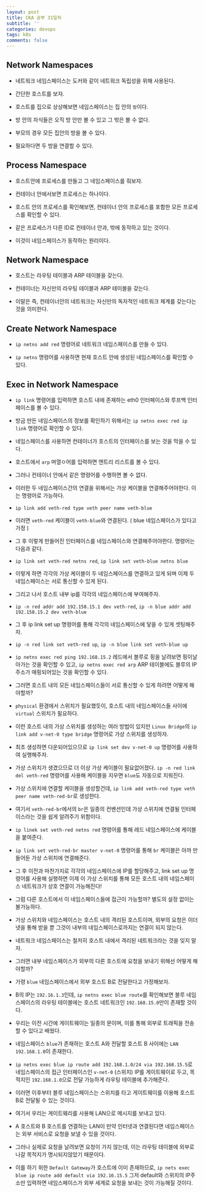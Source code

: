 ```yaml
---
layout: post
title: CKA 공부 31일차
subtitle: ''
categories: devops
tags: k8s
comments: false
---
```


## Network Namespaces

- 네트워크 네임스페이스는 도커와 같이 네트워크 독립성을 위해 사용된다.

- 간단한 호스트를 보자.

- 호스트를 집으로 상상해보면 네임스페이스는 집 안의 `방`이다.

- 방 안의 자식들은 오직 방 안만 볼 수 있고 그 밖은 볼 수 없다.

- 부모의 경우 모든 집안의 방을 볼 수 있다.

- 필요하다면 두 방을 연결할 수 있다.

## Process Namespace

- 호스트안에 프로세스를 만들고 그 네임스페이스를 줘보자.

- 컨테이너 안에서보면 프로세스는 하나이다.

- 호스트 안의 프로세스를 확인해보면, 컨테이너 안의 프로세스를 포함한 모든 프로세스를 확인할 수 있다.

- 같은 프로세스가 다른 ID로 컨테이너 안과, 밖에 동작하고 있는 것이다.

- 이것이 네임스페이스가 동작하는 원리이다.

## Network Namespace

- 호스트는 라우팅 테이블과 ARP 테이블을 갖는다.

- 컨테이너는 자신만의 라우팅 테이블과 ARP 테이블을 갖는다.

- 이말은 즉, 컨테이너안의 네트워크는 자신만의 독자적인 네트워크 체계를 갖는다는 것을 의미한다.

## Create Network Namespace

- `ip netns add red` 명령어로 네트워크 네임스페이스를 만들 수 있다.

- `ip netns` 명령어를 사용하면 현재 호스트 안에 생성된 네임스페이스를 확인할 수 있다.

## Exec in Network Namespace

- `ip link` 명령어를 입력하면 호스트 내에 존재하는 eth0 인터페이스와 루프백 인터페이스를 볼 수 있다.

- 방금 만든 네임스페이스의 정보를 확인하기 위해서는 `ip netns exec red ip link` 명령어로 확인할 수 있다.

- 네임스페이스를 사용하면 컨테이너가 호스트의 인터페이스를 보는 것을 막을 수 있다.

- 호스트에서 `arp` 며열ㅇ어를 입력하면 엔트리 리스트를 볼 수 있다.

- 그러나 컨테이너 안에서 같은 명령어를 수행하면 볼 수 없다.

- 이러한 두 네임스페이스간의 연결을 위해서는 가상 케이블을 연결해주어야한다. 이는 명령어로 가능하다.

- `ip link add veth-red type veth peer name veth-blue`

- 이러면 `veth-red` 케이블이 `veth-blue`와 연결된다. ( blue 네임스페이스가 있다고 가정 )

- 그 후 이렇게 만들어진 인터페이스를 네임스페이스와 연결해주어야한다. 명령어는 다음과 같다.

- `ip link set veth-red netns red`, `ip link set veth-blue netns blue`

- 이렇게 하면 각각의 가상 케이블이 두 네임스페이스를 연결하고 있게 되며 이제 두 네임스페이스는 서로 통신할 수 있게 된다.

- 그리고 나서 호스트 내부 ip를 각각의 네임스페이스에 부여해주자.

- `ip -n red addr add 192.158.15.1 dev veth-red`, `ip -n blue addr add 192.158.15.2 dev veth-blue`

- 그 후 ip link set up 명령어를 통해 각각의 네임스페이스에 닿을 수 있게 셋팅해주자.

- `ip -n red link set veth-red up`, `ip -n blue link set veth-blue up`

- `ip netns exec red ping 192.168.15.2` 레드에서 블루로 핑을 날려보면 핑이날아가는 것을 확인할 수 있고, `ip netns exec red arp` ARP 테이블에도 블루의 IP 주소가 매핑되어있는 것을 확인할 수 있다.

- 그러면 호스트 내의 모든 네임스페이스들이 서로 통신할 수 있게 하려면 어떻게 해야할까?

- `physical` 환경에서 스위치가 필요했듯이, 호스트 내의 네임스페이스들 사이에 `virtual` 스위치가 필요하다.

- 이런 호스트 내의 가상 스위치를 생성하는 여러 방법이 있지만 `Linux Bridge`의 `ip link add v-net-0 type bridge` 명령어로 가상 스위치를 생성하자.

- 최초 생성하면 다운되어있으므로 `ip link set dev v-net-0 up` 명령어를 사용하여 실행해주자.

- 가상 스위치가 생겼으므로 더 이상 가상 케이블이 필요없어졌다. `ip -n red link del veth-red` 명령어를 사용해 케이블을 지우면 `blue`도 자동으로 지워진다.

- 가상 스위치에 연결할 케이블을 생성할건데, `ip link add veth-red type veth peer name veth-red-br`로 생성한다.

- 여기서 `veth-red-br`에서의 `br`은 일종의 컨벤션인데 가상 스위치에 연결될 인터페이스라는 것을 쉽게 알려주기 위함이다.

- `ip linek set veth-red netns red` 명령어를 통해 레드 네임스페이스에 케이블을 붙여준다.

- `ip link set veth-red-br master v-net-0` 명령어를 통해 `br` 케이블은 아까 만들어둔 가상 스위치에 연결해준다.

- 그 후 이전과 마찬가지로 각각의 네임스페이스에 IP를 할당해주고, link set up 명령어를 사용해 실행하면 이제 이 가상 스위치를 통해 모든 호스트 내의 네임스페이스 네트워크가 상호 연결이 가능해진다!

- 그럼 다른 호스트에서 이 네임스페이스들에 접근이 가능할까? 별도의 설정 없이는 불가능하다.

- 가상 스위치와 네임스페이스는 호스트 내의 격리된 호스트이며, 외부의 요청은 이더넷을 통해 받을 뿐 그것이 내부의 네임스페이스로까지는 연결이 되지 않는다.

- 네트워크 네임스페이스는 철저히 호스트 내에서 격리된 네트워크라는 것을 잊지 말자.

- 그러면 내부 네임스페이스가 외부의 다른 호스트에 요청을 보내기 위해선 어떻게 해야할까?

- 가령 `blue` 네임스페이스에서 외부 호스트 B로 전달한다고 가정해보자.

- B의 IP는 `192.16.1.3`인데, `ip netns exec blue route`를 확인해보면 블루 네임스페이스의 라우팅 테이블에는 호스트 네트워크인 `192.168.15.0`만이 존재할 것이다.

- 우리는 이전 시간에 게이트웨이는 일종의 문이며, 이를 통해 외부로 트래픽을 전송할 수 있다고 배웠다.

- 네임스페이스 `blue`가 존재하는 호스트 A와 전달할 호스트 B 사이에는 `LAN 192.168.1.0`이 존재한다.

- `ip netns exec blue ip route add 192.168.1.0/24 via 192.168.15.5`로 네임스페이스의 접근 인터페이스인 `v-net-0` (스위치) IP를 게이트웨이로 두고, 목적지인 `192.168.1.0`으로 전달 가능하게 라우팅 테이블에 추가해준다.

- 이러면 이후부터 블루 네임스페이스는 스위치를 타고 게이트웨이를 이용해 호스트 B로 전달될 수 있는 것이다.

- 여기서 우리는 게이트웨리를 사용해 LAN으로 메시지를 보내고 있다.

- A 호스트와 B 호스트를 연결하는 LAN이 만약 인터넷과 연결된다면 네임스페이스는 외부 서비스로 요청을 보낼 수 있을 것이다.

- 그러나 실제로 요청을 날려보면 요청이 가지 않는데, 이는 라우팅 테이블에 외부로 나갈 목적지가 명시되지않았기 때문이다.

- 이를 하기 위한 `Default Gateway`가 호스트에 이미 존재하므로, `ip nets exec blue ip route add default via 192.16.15.5` 그저 default와 스위치의 IP주소만 입력하면 네임스페이스가 외부 세계로 요청을 보내는 것이 가능해질 것이다.
